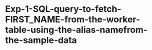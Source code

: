 # Exp-1-SQL-query-to-fetch-FIRST_NAME-from-the-worker-table-using-the-alias-namefrom-the-sample-data